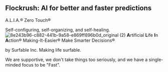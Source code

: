 ## Flockrush: AI for better and faster predictions 

A.L.I.A.® Zero Touch®

Self-configuring, self-organizing, and self-healing.
![8e243b96-c882-441b-9a58-e869ff896b0d_original (2)](https://user-images.githubusercontent.com/13509246/205417366-e933e65e-3d1c-4a03-b1ec-784b81df68fb.png)
 **A**rtificial **L**ife **I**n **A**ction®
Making-It-Easier®
Make Smarter Decisions®

by Surfable Inc.
Making life surfable.

We are supportive, we don't take things too seriously, and we have a single-minded focus to be "Fast".
